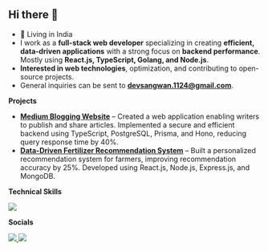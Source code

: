 ## Hi there 👋


- 📍 Living in India
- I work as a **full-stack web developer** specializing in creating **efficient, data-driven applications** with a strong focus on **backend performance**. Mostly using **React.js, TypeScript, Golang, and Node.js**.
- **Interested in web technologies**, optimization, and contributing to open-source projects.
- General inquiries can be sent to **devsangwan.1124@gmail.com**.

**Projects**

- **[Medium Blogging Website](https://github.com/divy-11/Medium)** – Created a web application enabling writers to publish and share articles. Implemented a secure and efficient backend using TypeScript, PostgreSQL, Prisma, and Hono, reducing query response time by 40%.
- **[Data-Driven Fertilizer Recommendation System](https://github.com/divy-11/Fertilizer-Recommendation-System)** – Built a personalized recommendation system for farmers, improving recommendation accuracy by 25%. Developed using React.js, Node.js, Express.js, and MongoDB.

**Technical Skills**
<p>
<img src="https://skillicons.dev/icons?i=react,ts,js,go,cpp,nodejs,express,mongodb,postgres,prisma,tailwindcss,bootstrap,html,css,github,vscode" />
</p>

**Socials**
<p>
<a href="https://github.com/divy-11">
    <img src="https://skillicons.dev/icons?i=github" />
</a>
<a href="https://www.linkedin.com/in/divy-sangwan">
    <img src="https://skillicons.dev/icons?i=linkedin" />
</a>
</p>
